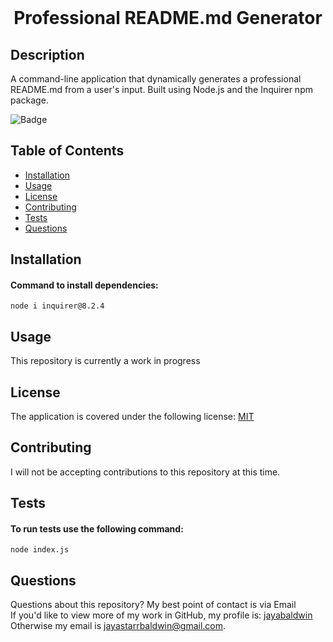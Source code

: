 
  <br>
  <h1 align="center">Professional README.md Generator</h1>

  ## Description
  A command-line application that dynamically generates a professional README.md from a user's input. Built using Node.js and the Inquirer npm package.

  ![Badge](https://img.shields.io/badge/License-MIT-yellow.svg)
 

  ## Table of Contents
  - [Installation](#installation)
  - [Usage](#usage)
  - [License](#license)
  - [Contributing](#contributing)
  - [Tests](#tests)
  - [Questions](#questions)

  ## Installation
  #### Command to install dependencies:
  `
  node i inquirer@8.2.4
  `

  ## Usage
  This repository is currently a work in progress

  ## License
  The application is covered under the following license: [MIT](https://opensource.org/licenses/MIT)

  ## Contributing
  I will not be accepting contributions to this repository at this time.
  <br>
  

  ## Tests
  #### To run tests use the following command:
  `
  node index.js
  `

  ## Questions
  Questions about this repository? My best point of contact is via Email 
  <br>
  If you'd like to view more of my work in GitHub, my profile is: [jayabaldwin](https://github.com/jayabaldwin) 
  <br>
  Otherwise my email is [jayastarrbaldwin@gmail.com](mailto:jayastarrbaldwin@gmail.com).
